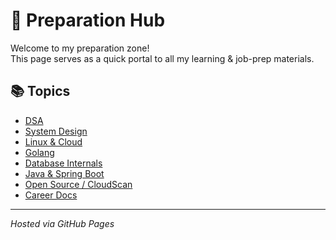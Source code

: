 # 🧠 Preparation Hub

Welcome to my preparation zone!  
This page serves as a quick portal to all my learning & job-prep materials.

## 📚 Topics

- [DSA](./DSA/README.md)
- [System Design](./SystemDesign/README.md)
- [Linux & Cloud](./Linux_Cloud/README.md)
- [Golang](./Golang/README.md)
- [Database Internals](./Database_Internals/README.md)
- [Java & Spring Boot](./Java_SpringBoot/README.md)
- [Open Source / CloudScan](./OpenSource_CloudScan/README.md)
- [Career Docs](./Career/README.md)

---
_Hosted via GitHub Pages_
